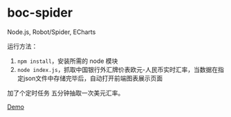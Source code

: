 # boc-spider

Node.js, Robot/Spider, ECharts

运行方法：

1. `npm install`，安装所需的 node 模块
2. `node index.js`，抓取中国银行外汇牌价表欧元-人民币实时汇率，当数据在指定json文件中存储完毕后，自动打开前端图表展示页面

加了个定时任务 五分钟抽取一次美元汇率。

[Demo](https://vivi-wu.github.io/boc-spider/app/)
